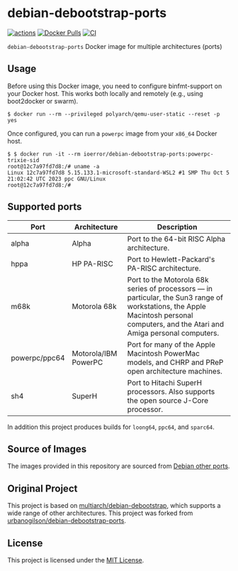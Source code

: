 # debian-debootstrap-ports

[![actions](https://github.com/ioerror/debian-debootstrap-ports/actions/workflows/actions.yml/badge.svg?branch=main)](https://github.com/ioerror/debian-debootstrap-ports/actions/workflows/actions.yml)
 [![Docker Pulls](https://img.shields.io/docker/pulls/polyarch/debian-debootstrap-ports)](https://hub.docker.com/r/polyarch/debian-debootstrap-ports)
[![CI](https://img.shields.io/badge/License-MIT-blue.svg)](https://github.com/ioerror/debian-debootstrap-ports/blob/main/LICENSE)
 
 `debian-debootstrap-ports` Docker image for multiple architectures (ports)

## Usage

Before using this Docker image, you need to configure binfmt-support on your Docker host. This works both locally and remotely (e.g., using boot2docker or swarm).

```console
$ docker run --rm --privileged polyarch/qemu-user-static --reset -p yes
```

Once configured, you can run a `powerpc` image from your `x86_64` Docker host.

```console
$ $ docker run -it --rm ioerror/debian-debootstrap-ports:powerpc-trixie-sid
root@12c7a97fd7d8:/# uname -a
Linux 12c7a97fd7d8 5.15.133.1-microsoft-standard-WSL2 #1 SMP Thu Oct 5 21:02:42 UTC 2023 ppc GNU/Linux
root@12c7a97fd7d8:/#
```

## Supported ports

Port            | Architecture          | Description
| ------------- | --------------------- | ---------------------------------------------------------------------------------------------------------------------------------------------------------------------------------- |
alpha           | Alpha	                | Port to the 64-bit RISC Alpha architecture.                                                                                                                                        |
hppa            | HP PA-RISC            | Port to Hewlett-Packard's PA-RISC architecture.                                                                                                                                    |
m68k            | Motorola 68k          | Port to the Motorola 68k series of processors — in particular, the Sun3 range of workstations, the Apple Macintosh personal computers, and the Atari and Amiga personal computers. |
powerpc/ppc64   | Motorola/IBM PowerPC  | Port for many of the Apple Macintosh PowerMac models, and CHRP and PReP open architecture machines.                                                                                |
sh4             | SuperH                | Port to Hitachi SuperH processors. Also supports the open source J-Core processor.                                                                                                 |

In addition this project produces builds for `loong64`, `ppc64`, and `sparc64`.

## Source of Images

The images provided in this repository are sourced from [Debian other ports](https://www.debian.org/ports/#portlist-other).

## Original Project

This project is based on [multiarch/debian-debootstrap](https://github.com/multiarch/debian-debootstrap), which supports a wide range of other architectures.
This project was forked from [urbanogilson/debian-debootstrap-ports](https://github.com/urbanogilson/debian-debootstrap-ports).

## License

This project is licensed under the [MIT License](LICENSE).
